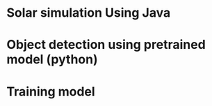 # Solar simulation Using Java 
# Object detection using pretrained model (python)
# Training model 

